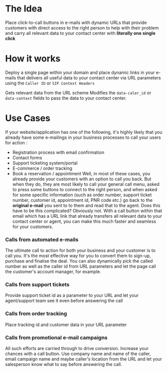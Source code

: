 # The Idea
Place click-to-call buttons in e-mails with dynamic URLs that provide customers with direct access to the right person to help with their problem and carry all relevant data to your contact center with **literally one single click**

# How it works
Deploy a single page within your domain and place dynamic links in your e-mails that delivers all useful data to your contact center via URL parameters using the `Caller ID` or `SIP Context Headers`

Gets relevant data from the URL scheme
Modifies the `data-caler_id` or `data-context` fields to pass the data to your contact center.

# Use Cases
If your website/application has one of the following, it's highly likely that you already have some e-mailings in your business processes to call your users for action :

- Registration process with email confirmation
- Contact forms
- Support ticketing system/portal
- E-commerce / order tracking
- Book a reservation / appointment
Well, in most of these cases, you already provide your customers with an option to call you back. But when they do, they are most likely to call your general call menu, asked to press some buttons to connect to the right person, and when asked for some specific information (such as order number, support ticket number, customer id, appointment id, PNR code etc.) go back to the **original e-mail** you sent to to them and read that to the agent. Does this have to be this complicated? Obviously not. With a call button within that email which has a URL link that already transfers all relevant data to your contact center or agent, you can make this much faster and seamless for your customers.

### Calls from automated e-mails
The ultimate call to action for both your business and your customer is to call you. It's the most effective way for you to convert them to sign-up, purchase and finalise the deal. You can also dynamically pick the called number as well as the caller id from URL parameters and let the page call the customer's account manager, for example.

### Calls from support tickets
Provide support ticket id as a parameter to your URL and let your agent/support team see it even before answering the call

### Calls from order tracking
Place tracking id and customer data in your URL parameter 

### Calls from promotional e-mail campaigns
All such efforts are carried through to drive conversion. Increase your chances with a call button. Use company name and name of the caller, email campaign name and maybe caller's location from the URL and let your salesperson know what to say before answering the call.
